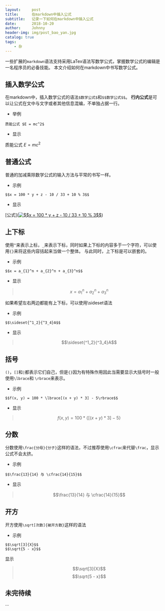 ```yaml
---
layout:     post
title:      在markdown中插入公式
subtitle:   记录一下如何在markdown中插入公式
date:       2018-10-20
author:     Johnny
header-img: img/post_bao_yan.jpg
catalog: true
tags:
    - 杂
---
```


一些扩展的`markdown`语法支持采用LaTex语法写数学公式，掌握数学公式的编辑是一名程序员的必备技能。
本文介绍如何在markdown中书写数学公式。

## 插入数学公式

在markdown中，插入数学公式的语法`$数学公式$`和`$$数学公式$$`。
**行内公式**是可以让公式在文中与文字或者其他信息混编，不单独占据一行。

- 举例 
```
质能公式 $E = mc^2$
```
- 显示

 质能公式 $E = mc^2$

## 普通公式

普通的加减乘除数学公式的输入方法与平常的书写一样。

- 示例

```
$$x = 100 * y + z - 10 / 33 + 10 % 3$$
```

- 显示

[公式](<a href="https://www.codecogs.com/eqnedit.php?latex=$$x&space;=&space;100&space;*&space;y&space;&plus;&space;z&space;-&space;10&space;/&space;33&space;&plus;&space;10&space;%&space;3$$" target="_blank"><img src="https://latex.codecogs.com/gif.latex?$$x&space;=&space;100&space;*&space;y&space;&plus;&space;z&space;-&space;10&space;/&space;33&space;&plus;&space;10&space;%&space;3$$" title="$$x = 100 * y + z - 10 / 33 + 10 % 3$$" /></a>)

## 上下标

使用`^`来表示上标，`_`来表示下标，同时如果上下标的内容多于一个字符，可以使用`{}`来将这些内容括起来当做一个整体。
与此同时，上下标是可以嵌套的。

- 示例

```
$$x = a_{1}^n + a_{2}^n + a_{3}^n$$
```

- 显示

> $$x = a_{1}^n + a_{2}^n + a_{3}^n$$

如果希望左右两边都能有上下标，可以使用\sideset语法

- 示例

```
$$\sideset{^1_2}{^3_4}A$$
```
- 显示

> $$\sideset{^1_2}{^3_4}A$$


## 括号

`()`，`[]`和`|`都表示它们自己，但是`{}`因为有特殊作用因此当需要显示大括号时一般使用`\lbrace`和 `\rbrace`来表示。

- 示例

```
$$f(x, y) = 100 * \lbrace[(x + y) * 3] - 5\rbrace$$
```

- 显示
>$$ f(x,y) = 100 * \lbrace[(x + y)*3] - 5\rbrace $$


## 分数
分数使用`\frac{分母}{分子}`这样的语法，不过推荐使用`\cfrac`来代替`\frac`，显示公式不会太挤。

- 示例

```
$$\frac{13}{14} 与 \cfrac{14}{15}$$
```

- 显示

>$$\frac{13}{14} 与 \cfrac{14}{15}$$

## 开方

开方使用`\sqrt[次数]{被开方数}`这样的语法

- 示例

```
$$\sqrt[3]{X}$$
$$\sqrt{5 - x}$$
```

显示

> $$\sqrt[3]{X}$$
> $$\sqrt{5 - x}$$

## 未完待续
···
